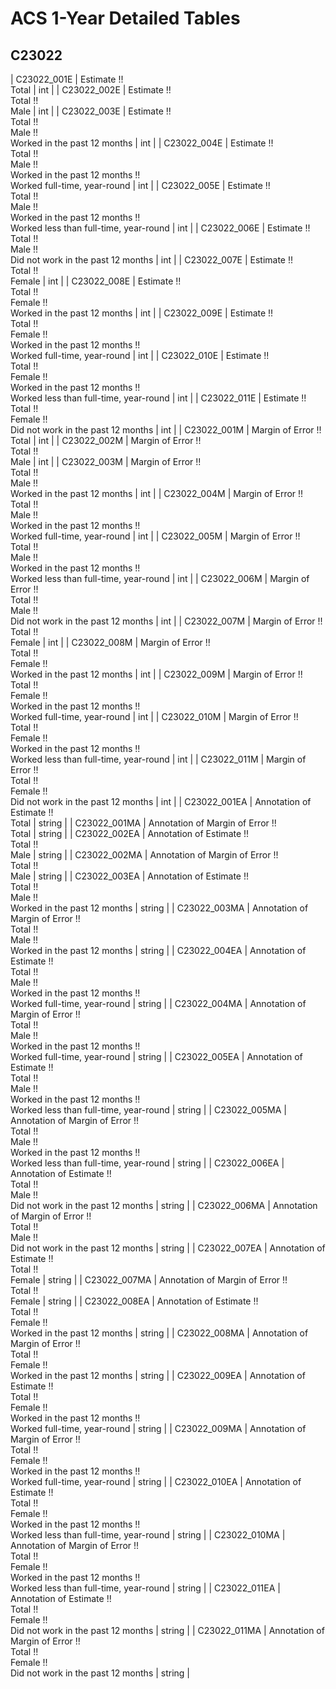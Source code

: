 # ACS 1-Year Detailed Tables

## C23022

| C23022_001E | Estimate !!<br>Total | int |
| C23022_002E | Estimate !!<br>Total !!<br>Male | int |
| C23022_003E | Estimate !!<br>Total !!<br>Male !!<br>Worked in the past 12 months | int |
| C23022_004E | Estimate !!<br>Total !!<br>Male !!<br>Worked in the past 12 months !!<br>Worked full-time, year-round | int |
| C23022_005E | Estimate !!<br>Total !!<br>Male !!<br>Worked in the past 12 months !!<br>Worked less than full-time, year-round | int |
| C23022_006E | Estimate !!<br>Total !!<br>Male !!<br>Did not work in the past 12 months | int |
| C23022_007E | Estimate !!<br>Total !!<br>Female | int |
| C23022_008E | Estimate !!<br>Total !!<br>Female !!<br>Worked in the past 12 months | int |
| C23022_009E | Estimate !!<br>Total !!<br>Female !!<br>Worked in the past 12 months !!<br>Worked full-time, year-round | int |
| C23022_010E | Estimate !!<br>Total !!<br>Female !!<br>Worked in the past 12 months !!<br>Worked less than full-time, year-round | int |
| C23022_011E | Estimate !!<br>Total !!<br>Female !!<br>Did not work in the past 12 months | int |
| C23022_001M | Margin of Error !!<br>Total | int |
| C23022_002M | Margin of Error !!<br>Total !!<br>Male | int |
| C23022_003M | Margin of Error !!<br>Total !!<br>Male !!<br>Worked in the past 12 months | int |
| C23022_004M | Margin of Error !!<br>Total !!<br>Male !!<br>Worked in the past 12 months !!<br>Worked full-time, year-round | int |
| C23022_005M | Margin of Error !!<br>Total !!<br>Male !!<br>Worked in the past 12 months !!<br>Worked less than full-time, year-round | int |
| C23022_006M | Margin of Error !!<br>Total !!<br>Male !!<br>Did not work in the past 12 months | int |
| C23022_007M | Margin of Error !!<br>Total !!<br>Female | int |
| C23022_008M | Margin of Error !!<br>Total !!<br>Female !!<br>Worked in the past 12 months | int |
| C23022_009M | Margin of Error !!<br>Total !!<br>Female !!<br>Worked in the past 12 months !!<br>Worked full-time, year-round | int |
| C23022_010M | Margin of Error !!<br>Total !!<br>Female !!<br>Worked in the past 12 months !!<br>Worked less than full-time, year-round | int |
| C23022_011M | Margin of Error !!<br>Total !!<br>Female !!<br>Did not work in the past 12 months | int |
| C23022_001EA | Annotation of Estimate !!<br>Total | string |
| C23022_001MA | Annotation of Margin of Error !!<br>Total | string |
| C23022_002EA | Annotation of Estimate !!<br>Total !!<br>Male | string |
| C23022_002MA | Annotation of Margin of Error !!<br>Total !!<br>Male | string |
| C23022_003EA | Annotation of Estimate !!<br>Total !!<br>Male !!<br>Worked in the past 12 months | string |
| C23022_003MA | Annotation of Margin of Error !!<br>Total !!<br>Male !!<br>Worked in the past 12 months | string |
| C23022_004EA | Annotation of Estimate !!<br>Total !!<br>Male !!<br>Worked in the past 12 months !!<br>Worked full-time, year-round | string |
| C23022_004MA | Annotation of Margin of Error !!<br>Total !!<br>Male !!<br>Worked in the past 12 months !!<br>Worked full-time, year-round | string |
| C23022_005EA | Annotation of Estimate !!<br>Total !!<br>Male !!<br>Worked in the past 12 months !!<br>Worked less than full-time, year-round | string |
| C23022_005MA | Annotation of Margin of Error !!<br>Total !!<br>Male !!<br>Worked in the past 12 months !!<br>Worked less than full-time, year-round | string |
| C23022_006EA | Annotation of Estimate !!<br>Total !!<br>Male !!<br>Did not work in the past 12 months | string |
| C23022_006MA | Annotation of Margin of Error !!<br>Total !!<br>Male !!<br>Did not work in the past 12 months | string |
| C23022_007EA | Annotation of Estimate !!<br>Total !!<br>Female | string |
| C23022_007MA | Annotation of Margin of Error !!<br>Total !!<br>Female | string |
| C23022_008EA | Annotation of Estimate !!<br>Total !!<br>Female !!<br>Worked in the past 12 months | string |
| C23022_008MA | Annotation of Margin of Error !!<br>Total !!<br>Female !!<br>Worked in the past 12 months | string |
| C23022_009EA | Annotation of Estimate !!<br>Total !!<br>Female !!<br>Worked in the past 12 months !!<br>Worked full-time, year-round | string |
| C23022_009MA | Annotation of Margin of Error !!<br>Total !!<br>Female !!<br>Worked in the past 12 months !!<br>Worked full-time, year-round | string |
| C23022_010EA | Annotation of Estimate !!<br>Total !!<br>Female !!<br>Worked in the past 12 months !!<br>Worked less than full-time, year-round | string |
| C23022_010MA | Annotation of Margin of Error !!<br>Total !!<br>Female !!<br>Worked in the past 12 months !!<br>Worked less than full-time, year-round | string |
| C23022_011EA | Annotation of Estimate !!<br>Total !!<br>Female !!<br>Did not work in the past 12 months | string |
| C23022_011MA | Annotation of Margin of Error !!<br>Total !!<br>Female !!<br>Did not work in the past 12 months | string |

